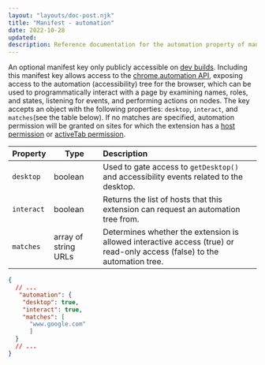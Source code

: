 ```yaml
---
layout: "layouts/doc-post.njk"
title: "Manifest - automation"
date: 2022-10-28
updated: 
description: Reference documentation for the automation property of manifest.json.
---
```


An optional manifest key only publicly accessible on [dev builds](www.chromium.org/getting-involved/dev-channel/#how-do-i-choose-which-channel-to-use). Including this manifest key allows access to the [chrome.automation API](/docs/extensions/reference/automation/), exposing access to the automation (accessibility) tree for the browser, which can be used to programmatically interact with a page by examining names, roles, and states, listening for events, and performing actions on nodes. The key accepts an object with the following properties: ```desktop```, ```interact```, and ```matches```(see the table below). If no matches are specified, automation permission will be granted on sites for which the extension has a [host permission](/extensions/declare_permissions#host-permissions) or [activeTab permission](/extensions/declare_permissions#activeTab).

| Property | Type | Description | 
| --- | --- | :-- | 
| `desktop` | boolean | Used to gate access to `getDesktop()` and accessibility events related to the desktop.  |
| `interact` | boolean | Returns the list of hosts that this extension can request an automation tree from. |
| `matches` | array of string URLs| Determines whether the extension is allowed interactive access (true) or read-only access (false) to the automation tree. |

```json
{
  // ...
   "automation": {
    "desktop": true,
    "interact": true,
    "matches": [
      "www.google.com" 
      ]
  }
  // ...
}
```